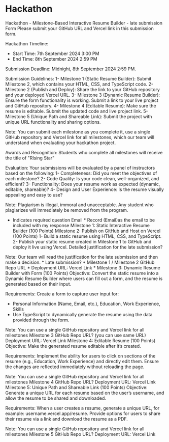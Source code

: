 # Hackathon

Hackathon - Milestone-Based Interactive Resume Builder - late submission Form
Please submit your GitHub URL and Vercel link in this submission form.

Hackathon Timeline:
- Start Time: 7th September 2024 3:00 PM
- End Time: 8th September 2024 2:59 PM

Submission Deadline: Midnight, 8th September 2024 2:59 PM.

Submission Guidelines:
1- Milestone 1 (Static Resume Builder): Submit Milestone 2, which contains your HTML, CSS, and TypeScript code.
2- Milestone 2 (Publish and Deploy): Share the link to your GitHub repository and your deployed Vercel URL.
3- Milestone 3 (Dynamic Resume Builder): Ensure the form functionality is working. Submit a link to your live project and GitHub repository.
4- Milestone 4 (Editable Resume): Make sure the resume is editable. Submit the updated code and live project link.
5- Milestone 5 (Unique Path and Shareable Link): Submit the project with unique URL functionality and sharing options.

Note: You can submit each milestone as you complete it, use a single GitHub repository and Vercel link for all milestones, which our team will understand when evaluating your hackathon project.

Awards and Recognition: Students who complete all milestones will receive the title of "RIsing Star"

Evaluation: Your submissions will be evaluated by a panel of instructors based on the following:
1- Completeness: Did you meet the objectives of each milestone?
2- Code Quality: Is your code clean, well-organized, and efficient?
3- Functionality: Does your resume work as expected (dynamic, editable, shareable)?
4- Design and User Experience: Is the resume visually appealing and easy to use?

Note: Plagiarism is illegal, immoral and unacceptable. Any student who plagiarizes will immediately be removed from the program.

 
* Indicates required question
Email *
Record (Email)as the email to be included with my response
Milestone 1: Static Interactive Resume Builder (100 Points)
Milestone 2: Publish on GitHub and Host on Vercel (100 Points)
1- Build a static resume using HTML, CSS, and TypeScript.
2- Publish your static resume created in Milestone 1 to GitHub and deploy it live using Vercel.
Detailed justification for the late submission?

Note: Our team will read the justification for the late submission and then make a decision.
*
Late submission?
*
Milestone 1 / Milestone 2  GitHub Repo URL
*
Deployment URL: Vercel Link
*
Milestone 3: Dynamic Resume Builder with Form (100 Points)
Objective: Convert the static resume into a Dynamic Resume Builder where users can fill out a form, and the resume is generated based on their input.

Requirements: Create a form to capture user input for:
- Personal Information (Name, Email, etc.), Education, Work Experience, Skills
- Use TypeScript to dynamically generate the resume using the data provided through the form.

Note: You can use a single GitHub repository and Vercel link for all milestones
Milestone 3 GitHub Repo URL? (you can use same URL)
Deployment URL: Vercel Link
Milestone 4: Editable Resume (100 Points)
Objective: Make the generated resume editable after it’s created.

Requirements: Implement the ability for users to click on sections of the resume (e.g., Education, Work Experience) and directly edit them. Ensure the changes are reflected immediately without reloading the page.

Note: You can use a single GitHub repository and Vercel link for all milestones
Milestone 4 GitHub Repo URL?
Deployment URL: Vercel Link
Milestone 5: Unique Path and Shareable Link (100 Points)
Objective: Generate a unique URL for each resume based on the user’s username, and allow the resume to be shared and downloaded.

Requirements: When a user creates a resume, generate a unique URL, for example: username.vercel.app/resume. Provide options for users to share their resume via a link and download the resume as a PDF.

Note: You can use a single GitHub repository and Vercel link for all milestones
Milestone 5 GitHub Repo URL?
Deployment URL: Vercel Link
